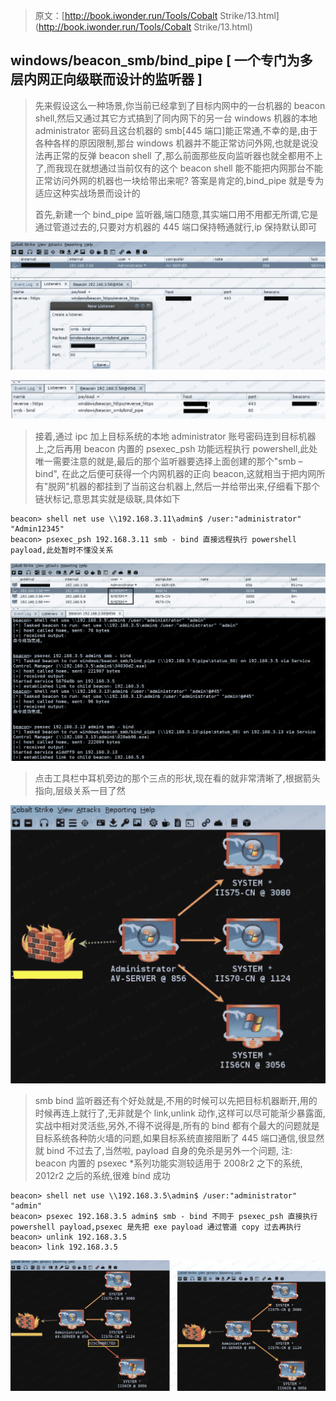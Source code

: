 > 原文：[http://book.iwonder.run/Tools/Cobalt Strike/13.html](http://book.iwonder.run/Tools/Cobalt Strike/13.html)

## windows/beacon_smb/bind_pipe [ 一个专门为多层内网正向级联而设计的监听器 ]

> 先来假设这么一种场景,你当前已经拿到了目标内网中的一台机器的 beacon shell,然后又通过其它方式搞到了同内网下的另一台 windows 机器的本地 administrator 密码且这台机器的 smb[445 端口]能正常通,不幸的是,由于各种各样的原因限制,那台 windows 机器并不能正常访问外网,也就是说没法再正常的反弹 beacon shell 了,那么前面那些反向监听器也就全都用不上了,而我现在就想通过当前仅有的这个 beacon shell 能不能把内网那台不能正常访问外网的机器也一块给带出来呢? 答案是肯定的,bind_pipe 就是专为适应这种实战场景而设计的
> 
> 首先,新建一个 bind_pipe 监听器,端口随意,其实端口用不用都无所谓,它是通过管道过去的,只要对方机器的 445 端口保持畅通就行,ip 保持默认即可

![image](img/65ce9dc538ae3a6aebed08ef2ba7a4f2.png)

![image](img/8eb180bd640e79c6b3f3c2d9c66bdf0d.png)

> 接着,通过 ipc 加上目标系统的本地 administrator 账号密码连到目标机器上,之后再用 beacon 内置的 psexec_psh 功能远程执行 powershell,此处唯一需要注意的就是,最后的那个监听器要选择上面创建的那个"smb – bind", 在此之后便可获得一个内网机器的正向 beacon,这就相当于把内网所有"脱网"机器的都挂到了当前这台机器上,然后一并给带出来,仔细看下那个链状标记,意思其实就是级联,具体如下

```
beacon> shell net use \\192.168.3.11\admin$ /user:"administrator" "Admin12345"
beacon> psexec_psh 192.168.3.11 smb - bind 直接远程执行 powershell payload,此处暂时不懂没关系 
```

![image](img/36d616d31fae177208ea3704d51a8042.png)

> 点击工具栏中耳机旁边的那个三点的形状,现在看的就非常清晰了,根据箭头指向,层级关系一目了然

![image](img/b3eb8992093fcc6a7ad15cab0a4fe5da.png)

> smb bind 监听器还有个好处就是,不用的时候可以先把目标机器断开,用的时候再连上就行了,无非就是个 link,unlink 动作,这样可以尽可能渐少暴露面,实战中相对灵活些,另外,不得不说得是,所有的 bind 都有个最大的问题就是目标系统各种防火墙的问题,如果目标系统直接阻断了 445 端口通信,很显然就 bind 不过去了,当然啦, payload 自身的免杀是另外一个问题, 注: beacon 内置的 psexec *系列功能实测较适用于 2008r2 之下的系统, 2012r2 之后的系统,很难 bind 成功

```
beacon> shell net use \\192.168.3.5\admin$ /user:"administrator" "admin"
beacon> psexec 192.168.3.5 admin$ smb - bind 不同于 psexec_psh 直接执行 powershell payload,psexec 是先把 exe payload 通过管道 copy 过去再执行
beacon> unlink 192.168.3.5
beacon> link 192.168.3.5 
```

![image](img/3639cd72cf2ed1ebe29ba46a3ea043d7.png)

